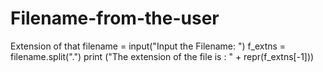 # Filename-from-the-user
Extension of that
filename = input("Input the Filename: ")
f_extns = filename.split(".")
print ("The extension of the file is : " + repr(f_extns[-1]))
